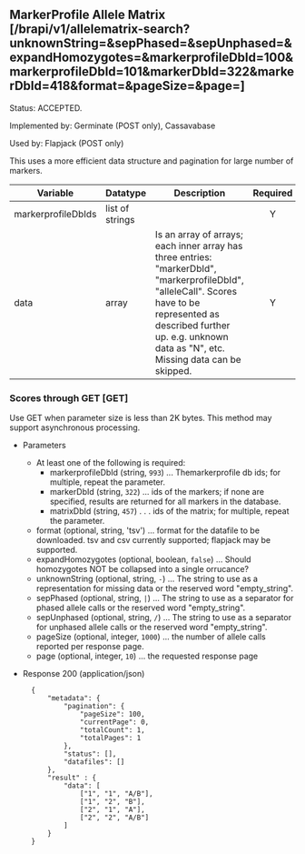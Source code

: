 ## MarkerProfile Allele Matrix [/brapi/v1/allelematrix-search?unknownString=&sepPhased=&sepUnphased=&expandHomozygotes=&markerprofileDbId=100&markerprofileDbId=101&markerDbId=322&markerDbId=418&format=&pageSize=&page=]
Status: ACCEPTED.

Implemented by: Germinate (POST only), Cassavabase

Used by: Flapjack (POST only)

This uses a more efficient data structure and pagination for large number of markers.

|Variable|Datatype|Description|Required|  
|------|------|------|:-----:|
|markerprofileDbIds| list of strings | | Y |
|data| array | Is an array of arrays; each inner array has three entries: "markerDbId", "markerprofileDbId", "alleleCall". Scores have to be represented as described further up. e.g. unknown data as "N", etc. Missing data can be skipped. | Y |
### Scores through GET [GET]

Use GET when parameter size is less than 2K bytes.
This method may support asynchronous processing.

+ Parameters
    + At least one of the following is required:
       - markerprofileDbId (string, `993`) ... Themarkerprofile db ids; for multiple, repeat the parameter.
       - markerDbId (string, `322`) ... ids of the markers; if none are specified, results are returned for all markers in the database.
       - matrixDbId (string, `457`) . . . ids of the matrix; for multiple, repeat the parameter.
    + format (optional, string, 'tsv') ... format for the datafile to be downloaded. tsv and csv currently supported; flapjack may be supported.
    + expandHomozygotes (optional, boolean, `false`) ... Should homozygotes NOT be collapsed into a single orrucance?
    + unknownString (optional, string, `-`) ... The string to use as a representation for missing data or the reserved word "empty_string".
    + sepPhased (optional, string, `|`) ... The string to use as a separator for phased allele calls or the reserved word "empty_string".
    + sepUnphased (optional, string, `/`) ... The string to use as a separator for unphased allele calls or the reserved word "empty_string".
    + pageSize (optional, integer, `1000`) ... the number of allele calls reported per response page.
    + page (optional, integer, `10`) ... the requested response page

+ Response 200 (application/json)

        {
            "metadata": {   
                "pagination": {
                    "pageSize": 100,
                    "currentPage": 0,
                    "totalCount": 1,
                    "totalPages": 1
                },
                "status": [],
                "datafiles": []
            },
            "result" : { 
                "data": [
                    ["1", "1", "A/B"],
                    ["1", "2", "B"],
                    ["2", "1", "A"],
                    ["2", "2", "A/B"]
                ]
            }
        }
